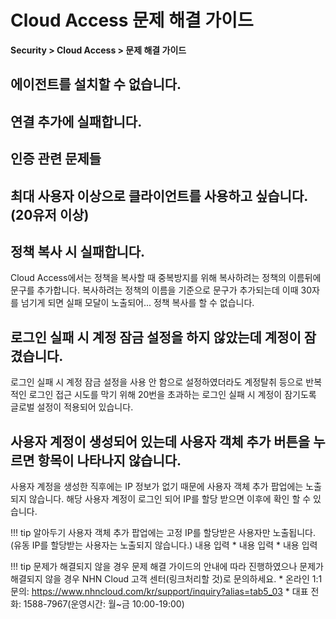 # Cloud Access 문제 해결 가이드

**Security > Cloud Access > 문제 해결 가이드**

## 에이전트를 설치할 수 없습니다.

## 연결 추가에 실패합니다.

## 인증 관련 문제들

## 최대 사용자 이상으로 클라이언트를 사용하고 싶습니다.(20유저 이상)

## 정책 복사 시 실패합니다.
Cloud Access에서는 정책을 복사할 때 중복방지를 위해 복사하려는 정책의 이름뒤에 문구를 추가합니다. 복사하려는 정책의 이름을 기준으로 문구가 추가되는데 이때 30자를 넘기게 되면 실패 모달이 노출되어... 정책 복사를 할 수 없습니다. 

## 로그인 실패 시 계정 잠금 설정을 하지 않았는데 계정이 잠겼습니다.
로그인 실패 시 계정 잠금 설정을 사용 안 함으로 설정하였더라도 계정탈취 등으로 반복적인 로그인 접근 시도를 막기 위해 20번을 초과하는 로그인 실패 시 계정이 잠기도록 글로벌 설정이 적용되어 있습니다.

## 사용자 계정이 생성되어 있는데 사용자 객체 추가 버튼을 누르면 항목이 나타나지 않습니다.
사용자 계정을 생성한 직후에는 IP 정보가 없기 때문에 사용자 객체 추가 팝업에는 노출되지 않습니다. 해당 사용자 계정이 로그인 되어 IP를 할당 받으면 이후에 확인 할 수 있습니다.

!!! tip 알아두기
    사용자 객체 추가 팝업에는 고정 IP를 할당받은 사용자만 노출됩니다. (유동 IP를 할당받는 사용자는 노출되지 않습니다.)
    내용 입력
    * 내용 입력
    * 내용 입력

!!! tip 문제가 해결되지 않을 경우
    문제 해결 가이드의 안내에 따라 진행하였으나 문제가 해결되지 않을 경우 NHN Cloud 고객 센터(링크처리할 것)로 문의하세요.
    * 온라인 1:1 문의: https://www.nhncloud.com/kr/support/inquiry?alias=tab5_03
    * 대표 전화: 1588-7967(운영시간: 월~금 10:00-19:00)